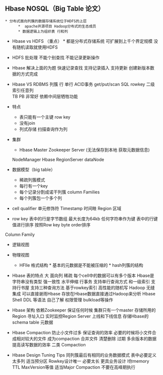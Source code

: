 ## Hbase NOSQL（Big Table 论文）
	* 分布式面向列簇的数据存储系统位于HDFS的上层
		  *  apache开源项目 Hadoop分布式的生态成员
		  * 数据逻辑上为组织表 行和列

* Hbase vs HDFS （重点）
	  * 都是分布式存储系统 可扩展到上千个界定规模
		    没有随机读取就使用HDFS 

* HDFS 批处理
		不能个别查找 不能记录更新操作

* Hbase
		解决上面的为题
			快速记录查找
			支持记录插入
			支持更新
		创建新版本数据的方式完成

*  Hbase VS RDBMS
	列簇      行
	单行      ACID事务
	get/put/scan SQL
	rowkey    二级索引任意列	 
	TB 		   PB
	非常好	 依赖中间层牺牲功能

* 特点
	* 表只能有一个主键 row key
	* 没有join
	* 列式存储 扫描查询作为列

* 集群
	* Hbase Master   Zookeeper Server (无法保存到本地 获取元数据信息)

	
	NodeManager 
	Hbase RegionServer 
	dataNode 

* 数据模型（big table）
	* 稀疏列簇模式
	* 每行有一个key 
	* 每个记录分割成诺干列簇 column Families 
	* 每个列簇包一个多个列

* cell qualifier 单元修饰符
	Timestamp 时间睉
	Region 区域 

* row key
	表中的行是字节数组 最大长度为64kb
	任何字符串作为键
	表中的行键值进行排序 按照Row key
	byte order排序

Column Family

* 逻辑视图 
* 物理视图
	
  * HFIle 格式结构
		* 基本的元数据是不能被压缩的
		* hash列簇的结构

* Hbase 表的特点
	   大 面向列 稀疏 
	   每个cell中的数据可以有多个版本 
	   Hbase是字符串没有类型
	   强一致性
	   水平伸缩
	   行事务
	   支持单行查询方式 和一级索引
	   	支持行书屋
	   	支持三种查询方法
	   	基于rowkey索引
	   高性能的随机写
	   Hadoop 无缝集成
	   	可以直接谢雨Hbase
	   	存放在Hbase数据直接通过Hadoop来分析
   	Hbase Shell DDL 等语法 自己了解
   	权限管理 bulkload等操作


* Hbase 架构
	依赖Zookeeper
		保证任何时候 集群只有一个master
		存储所用的Region 寻址入口
		实时监控Region Server 上线和下线信息
		存储Hbase的schema table 元数据

* Hbase Compaction 
			防止小文件过多 保证查询的效率
			必要的时候将小文件合成相对较大的文件
			成为compaction
				合并文件
				清楚删除 过期 多余版本的数据
				提高读写数据的效率
		二类 Compaction

* Hbase Design Tuning Tips 
		同列簇最后有相同的业务数据模式
		表中必要定义太多列
		适当预分区
		Rowkey设计唯一 必要太长
		更具业务设计 I你memory TTL MaxVersion等值
		适当Major Compaction 不要在高峰期执行


